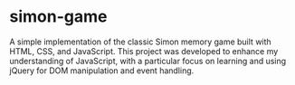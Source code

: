 # simon-game
A simple implementation of the classic Simon memory game built with HTML, CSS, and JavaScript. This project was developed to enhance my understanding of JavaScript, with a particular focus on learning and using jQuery for DOM manipulation and event handling.
